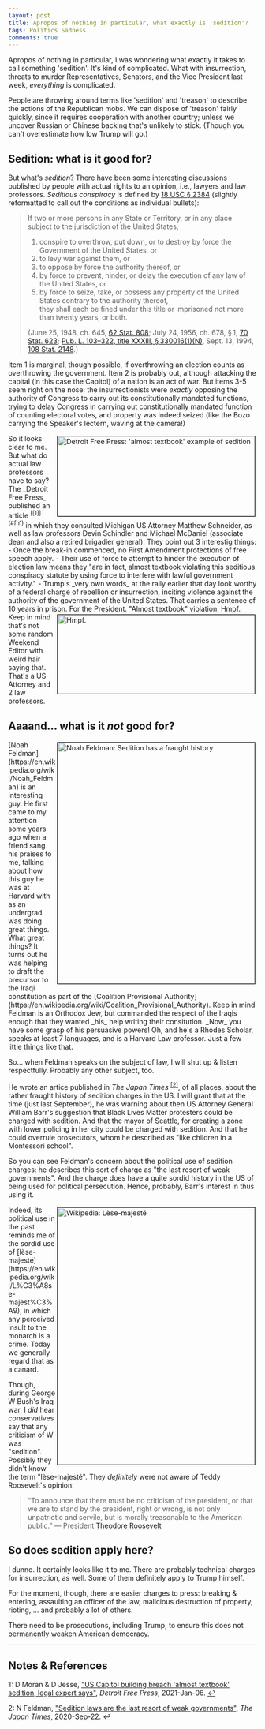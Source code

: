 ```yaml
---
layout: post
title: Apropos of nothing in particular, what exactly is 'sedition'?
tags: Politics Sadness
comments: true
---
```


Apropos of nothing in particular, I was wondering what exactly it takes to call something
'sedition'.  It's kind of complicated.  What with insurrection, threats to murder
Representatives, Senators, and the Vice President last week, _everything_ is complicated.  

People are throwing around terms like 'sedition' and 'treason' to describe the actions of
the Republican mobs.  We can dispose of 'treason' fairly quickly, since it requires
cooperation with another country; unless we uncover Russian or Chinese backing that's
unlikely to stick.  (Though you can't overestimate how low Trump will go.)  

## Sedition&colon; what is it good for?  

But what's _sedition_?  There have been some interesting discussions published by people with actual rights to an opinion, i.e., lawyers and law professors.  _Seditious conspiracy_ is defined by [18 USC &sect; 2384](https://www.law.cornell.edu/uscode/text/18/2384) (slightly reformatted to call out the conditions as individual bullets):  
> If two or more persons in any State or Territory, or in any place subject to the
> jurisdiction of the United States, 
> 1. conspire to overthrow, put down, or to destroy by force the Government of the United States, or  
> 2. to levy war against them, or  
> 3. to oppose by force the authority thereof, or  
> 4. by force to prevent, hinder, or delay the execution of any law of the United States, or  
> 5. by force to seize, take, or possess any property of the United States contrary to the authority thereof,  
> they shall each be fined under this title or imprisoned not more than twenty years, or both.  
> 
> (June 25, 1948, ch. 645, [62 Stat. 808](https://www.law.cornell.edu/rio/citation/62_Stat._808);
> July 24, 1956, ch. 678, § 1, [70 Stat. 623](https://www.law.cornell.edu/rio/citation/70_Stat._623);
> [Pub. L. 103–322, title XXXIII, § 330016(1)(N)](https://www.law.cornell.edu/rio/citation/Pub._L._103-322), 
> Sept. 13, 1994, [108 Stat. 2148](https://www.law.cornell.edu/rio/citation/108_Stat._2148).)  

Item 1 is marginal, though possible, if overthrowing an election counts as overthrowing
the government.  Item 2 is probably out, although attacking the capital (in this case the
Capitol) of a nation is an act of war.  But items 3-5 seem right on the nose: the
insurrectionists were _exactly_ opposing the authority of Congress to carry out its
constitutionally mandated functions, trying to delay Congress in carrying out
constitutionally mandated function of counting electoral votes, and property was indeed
seized (like the Bozo carrying the Speaker's lectern, waving at the camera!)  

<img src="{{ site.baseurl }}/images/2021-01-12-sedition-dfp.jpg" width="400" height="162" alt="Detroit Free Press: 'almost textbook' example of sedition" title="Detroit Free Press: 'almost textbook' example of sedition" style="float: right; margin: 3px 3px 3px 3px; border: 1px solid #000000;"/>
So it looks clear to me.  But what do actual law professors have to say?  The _Detroit
Free Press_ published an article <sup id="fn1a">[[1]](#fn1)</sup> in which they consulted 
Michigan US Attorney Matthew Schneider, as well as law professors Devin Schindler and 
Michael McDaniel (associate dean and also a retired brigadier general).  They point out 3
interestig things:  
- Once the break-in commenced, no First Amendment protections of free speech apply.  
- Their use of force to attempt to hinder the execution of election law means they "are in
  fact, almost textbook violating this seditious conspiracy statute by using force to
  interfere with lawful government activity."  
- Trump's _very own words_ at the rally earlier that day look worthy of a federal charge
  of rebellion or insurrection, inciting violence against the authority of the government
  of the United States.  That carries a sentence of 10 years in prison.  For the
  President.  
  
<img src="{{ site.baseurl }}/images/hmpf.png" width="400" height="160" alt="Hmpf." title="Hmpf." style="float: right; margin: 3px 3px 3px 3px; border: 1px solid #000000;"/>
"Almost textbook" violation.  Hmpf.  Keep in mind that's not some random Weekend Editor
with weird hair saying that.  That's a US Attorney and 2 law professors.  

## Aaaand... what is it _not_ good for?  

<img src="{{ site.baseurl }}/images/2021-01-12-sedition-feldman.jpg" width="400" height="489" alt="Noah Feldman: Sedition has a fraught history" title="Noah Feldman: Sedition has a fraught history" style="float: right; margin: 3px 3px 3px 3px; border: 1px solid #000000;"/>
[Noah Feldman](https://en.wikipedia.org/wiki/Noah_Feldman) is an interesting guy.  He
first came to my attention some years ago when a friend sang his praises to me, talking
about how this guy he was at Harvard with as an undergrad was doing great things.  What great things?
It turns out he was helping to draft the precursor to the Iraqi constitution as part of
the [Coalition Provisional Authority](https://en.wikipedia.org/wiki/Coalition_Provisional_Authority).
Keep in mind Feldman is an Orthodox Jew, but commanded the respect of the Iraqis enough that
they wanted _his_ help writing their consitution. _Now_ you have some grasp of his
persuasive powers!  Oh, and he's a Rhodes Scholar, speaks at least 7 languages, and is a Harvard Law
professor.  Just a few little things like that.  

So&hellip; when Feldman speaks on the subject of law, I will shut up &amp; listen respectfully.
Probably any other subject, too.  

He wrote an artice published in _The Japan Times_ <sup id="fn2a">[[2]](#fn2)</sup>, of all
places, about the rather fraught history of sedition charges in the US.  I will grant that at the
time (just last September), he was warning about then US Attorney General William Barr's
suggestion that Black Lives Matter protesters could be charged with sedition.  And that
the mayor of Seattle, for creating a zone with lower policing in her city could be charged
with sedition.  And that he could overrule prosecutors, whom he described as "like children
in a Montessori school".  

So you can see Feldman's concern about the political use of sedition charges: he describes
this sort of charge as "the last resort of weak governments".  And the charge does have a
quite sordid history in the US of being used for political persecution.  Hence, probably,
Barr's interest in thus using it.  

<img src="{{ site.baseurl }}/images/2021-01-12-sedition-lese-majeste.jpg" width="400" height="521" alt="Wikipedia: Lèse-majesté" title="Wikipedia: Lèse-majesté" style="float: right; margin: 3px 3px 3px 3px; border: 1px solid #000000;"/>
Indeed, its political use in the past reminds me of the sordid use of 
[lèse-majesté](https://en.wikipedia.org/wiki/L%C3%A8se-majest%C3%A9), in which any
perceived insult to the monarch is a crime.  Today we generally regard that as a canard.  

Though, during George W Bush's Iraq war, I _did_ hear conservatives say that any
criticism of W was "sedition".  Possibly they didn't know the term "lèse-majesté".  They
_definitely_ were not aware of Teddy Roosevelt's opinion:  
> “To announce that there must be no criticism of the president, or that we are to stand
> by the president, right or wrong, is not only unpatriotic and servile, but is morally
> treasonable to the American public.” 
> &mdash; President [Theodore Roosevelt](https://en.wikipedia.org/wiki/Theodore_roosevelt)

## So does sedition apply here?  

I dunno.  It certainly looks like it to me.  There are probably technical charges for
insurrection, as well.  Some of them definitely apply to Trump himself.  

For the moment, though, there are easier charges to press: breaking &amp; entering,
assaulting an officer of the law, malicious destruction of property, rioting, &hellip; and
probably a lot of others.  

There need to be prosecutions, including Trump, to ensure this does not permanently weaken
American democracy.  

---

## Notes &amp; References  

<!--
<sup id="fn1a">[[1]](#fn1)</sup>
<a id="fn1">1</a>: [↩](#fn1a)  
-->

<a id="fn1">1</a>: D Moran &amp; D Jesse, ["US Capitol building breach 'almost textbook' sedition, legal expert says"](https://www.freep.com/story/news/local/michigan/2021/01/06/us-capitol-breach-sedition-legal-expert-says/6571725002/), _Detroit Free Press_, 2021-Jan-06. [↩](#fn1a)  

<a id="fn2">2</a>: N Feldman, ["Sedition laws are the last resort of weak governments"](https://www.japantimes.co.jp/opinion/2020/09/22/commentary/world-commentary/sedition-laws-weak-governments/), _The Japan Times_, 2020-Sep-22. [↩](#fn2a)  
